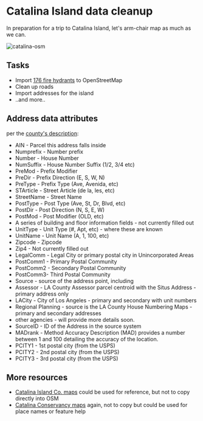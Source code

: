 # Catalina Island data cleanup
In preparation for a trip to Catalina Island, let's arm-chair map as much as we can.

![catalina-osm](https://cloud.githubusercontent.com/assets/695934/17864843/999f94ba-6854-11e6-8712-23ef87b2e4a9.png)


## Tasks
- Import [176 fire hydrants](https://github.com/socal-osm/catalina-cleanup/blob/master/data/fire-hydrants.geojson) to OpenStreetMap
- Clean up roads
- Import addresses for the island
- ..and more..

## Address data attributes
per the [county's description](http://egis3.lacounty.gov/dataportal/2012/06/19/la-county-address-points/):

- AIN - Parcel this address falls inside
- Numprefix - Number prefix
- Number - House Number
- NumSuffix - House Number Suffix (1/2, 3/4 etc)
- PreMod - Prefix Modifier
- PreDir - Prefix Direction (E, S, W, N)
- PreType - Prefix Type (Ave, Avenida, etc)
- STArticle - Street Article (de la, les, etc)
- StreetName - Street Name
- PostType - Post Type (Ave, St, Dr, Blvd, etc)
- PostDir - Post Direction (N, S, E, W)
- PostMod - Post Modifier (OLD, etc)
- A series of building and floor information fields - not currently filled out
- UnitType - Unit Type (#, Apt, etc) - where these are known
- UnitName - Unit Name (A, 1, 100, etc)
- Zipcode - Zipcode
- Zip4 - Not currently filled out
- LegalComm - Legal City or primary postal city in Unincorporated Areas
- PostComm1 - Primary Postal Community
- PostComm2 - Secondary Postal Community
- PostComm3- Third Postal Community
- Source - source of the address point, including
- Assessor - LA County Assessor parcel centroid with the Situs Address - primary address only
- LACity - City of Los Angeles - primary and secondary with unit numbers
- Regional Planning - source is the LA County House Numbering Maps - primary and secondary addresses
- other agencies - will provide more details soon.
- SourceID - ID of the Address in the source system
- MADrank - Method Accuracy Description (MAD) provides a number between 1 and 100 detailing the accuracy of the location.
- PCITY1 - 1st postal city (from the USPS)
- PCITY2 - 2nd postal city (from the USPS)
- PCITY3 - 3rd postal city (from the USPS)

## More resources
- [Catalina Island Co. maps](http://www.visitcatalinaisland.com/island-info/maps) could be used for reference, but not to copy directly into OSM
- [Catalina Conservancy maps](https://www.catalinaconservancy.org/index.php?s=general&p=map_island) again, not to copy but could be used for place names or feature help
